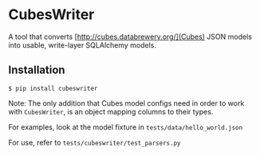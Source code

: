 # CubesWriter

A tool that converts [http://cubes.databrewery.org/](Cubes) JSON models into usable, write-layer SQLAlchemy models.


## Installation

```
$ pip install cubeswriter
```

Note: The only addition that Cubes model configs need in order to work with `CubesWriter`, is an object mapping columns to their types.

For examples, look at the model fixture in  `tests/data/hello_world.json`

For use, refer to `tests/cubeswriter/test_parsers.py`
